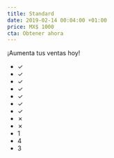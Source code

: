 ```yaml
---
title: Standard
date: 2019-02-14 00:04:00 +01:00
price: MX$ 1000
cta: Obtener ahora
---
```


¡Aumenta tus ventas hoy!
* ✓
* ✓
* ✓
* ✓
* ✓
* ✓
* ✓
* ✗
* ✗
* 1
* 4
* 3
